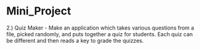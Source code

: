 # Mini_Project 
2.) Quiz Maker - Make an application which takes various questions from a file, picked randomly, and puts together a quiz for students. Each quiz can be different and then reads a key to grade the quizzes.
